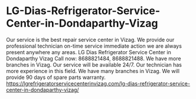 # LG-Dias-Refrigerator-Service-Center-in-Dondaparthy-Vizag
Our service is the best repair service center in Vizag. We provide our professional technician on-time service immediate action we are always present anywhere any areas. LG Dias Refrigerator Service Center in Dondaparthy Vizag Call now: 8688821484, 8688821488. We have more branches in Vizag. Our service will be available 24/7. Our technician has more experience in this field. We have many branches in Vizag. We will provide 90 days of spare parts warranty.   https://lgrefrigeratorservicecenterinvizag.com/lg-dias-refrigerator-service-center-in-dondaparthy-vizag/
